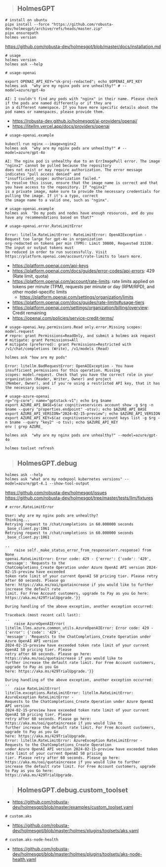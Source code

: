 > ## HolmesGPT

```
# install on ubuntu
pipx install --force "https://github.com/robusta-dev/holmesgpt/archive/refs/heads/master.zip"
pipx ensurepath
holmes version
```
https://github.com/robusta-dev/holmesgpt/blob/master/docs/installation.md

```
# usage
holmes version
holmes ask --help
```

```
# usage-openai

export OPENAI_API_KEY="sk-proj-redacted"; echo $OPENAI_API_KEY
holmes ask  "why are my nginx pods are unhealthy?" # --model=azure/gpt-4o

AI: I couldn't find any pods with "nginx" in their name. Please check if the pods are named differently or if they are
in a different namespace. If you have more specific details about the pod names or namespaces, please provide them.
```

- https://robusta-dev.github.io/holmesgpt/ai-providers/openai/
- https://litellm.vercel.app/docs/providers/openai

```
# usage-openai.example

kubectl run nginx --image=nginx2
holmes ask  "why are my nginx pods are unhealthy?" # --model=azure/gpt-4o

AI: The nginx pod is unhealthy due to an ErrImagePull error. The image "nginx2" cannot be pulled because the repository
does not exist or may require authorization. The error message indicates "pull access denied" and
"insufficient_scope: authorization failed."
To resolve this issue, ensure that the image name is correct and that you have access to the repository. If "nginx2"
is a private image, make sure to provide the necessary credentials for pulling the image. If it's a typo, correct
the image name to a valid one, such as "nginx".
```

```
# usage-openai.example
holmes ask  "Do my pods and nodes have enough resources, and do you have any recommendations based on that?"
```

```
# usage-openai.error.RateLimitError

Error: litellm.RateLimitError: RateLimitError: OpenAIException - Request too large for gpt-4o in organization
org-redacted on tokens per min (TPM): Limit 30000, Requested 31330. The input or output tokens must
be reduced in order to run successfully. Visit https://platform.openai.com/account/rate-limits to learn more.
```

- https://platform.openai.com/api-keys
- https://platform.openai.com/docs/guides/error-codes/api-errors: 429 (Rate limit, quota)
- https://platform.openai.com/account/rate-limits: rate limits applied on tokens per minute (TPM), requests per minute or day (RPM/RPD), and other model-specific limits
  - https://platform.openai.com/settings/organization/limits
- https://platform.openai.com/docs/guides/rate-limits#usage-tiers
- https://platform.openai.com/settings/organization/billing/overview: Credit remaining
- https://openai.com/policies/service-credit-terms/

```
# usage-openai.key.permissions.Read only.error.Missing scopes: model.request
# repro: grant Permissions=ReadOnly, and submit a holmes ask request
# mitigate: grant Permissions=All
# mitigate (preferred): grant Permissions=Restricted with /v1/chat/completions (Write), /v1/models (Read)

holmes ask "how are my pods"

Error: litellm.BadRequestError: OpenAIException - You have insufficient permissions for this operation. Missing
scopes: model.request. Check that you have the correct role in your organization (Reader, Writer, Owner) and project
(Member, Owner), and if you're using a restricted API key, that it has the necessary scopes.
```

```
# usage-azure-openai
rg="rg-core"; name="gptstack-v1"; echo $rg $name
export AZURE_API_BASE=$(az cognitiveservices account show -g $rg -n $name --query "properties.endpoint" -otsv); echo $AZURE_API_BASE
export AZURE_API_VERSION="2024-02-15-preview"; echo $AZURE_API_VERSION
export AZURE_API_KEY=$(az cognitiveservices account keys list -g $rg -n $name --query "key2" -o tsv); echo $AZURE_API_KEY
env | grep AZURE_

holmes ask  "why are my nginx pods are unhealthy?" --model=azure/gpt-4o
```

```
holmes toolset refresh
```

> ## HolmesGPT.debug

```
holmes ask --help
holmes ask "what are my nodepool kubernetes versions" --model=azure/gpt-4.1 --show-tool-output

```

https://github.com/robusta-dev/holmesgpt/issues
https://github.com/robusta-dev/holmesgpt/tree/master/tests/llm/fixtures


```
# error.RateLimitError

User: why are my nginx pods are unhealthy?
Thinking...
Retrying request to /chat/completions in 60.000000 seconds                                      _base_client.py:1061
Retrying request to /chat/completions in 60.000000 seconds                                      _base_client.py:1061

..
    raise self._make_status_error_from_response(err.response) from None
openai.RateLimitError: Error code: 429 - {'error': {'code': '429', 'message': 'Requests to the
ChatCompletions_Create Operation under Azure OpenAI API version 2024-02-15-preview have exceeded
token rate limit of your current OpenAI S0 pricing tier. Please retry after 60 seconds. Please go
here: https://aka.ms/oai/quotaincrease if you would like to further increase the default rate
limit. For Free Account customers, upgrade to Pay as you Go here:
https://aka.ms/429TrialUpgrade.'}}

During handling of the above exception, another exception occurred:

Traceback (most recent call last):
..
    raise AzureOpenAIError(
litellm.llms.azure.common_utils.AzureOpenAIError: Error code: 429 - {'error': {'code': '429',
'message': 'Requests to the ChatCompletions_Create Operation under Azure OpenAI API version
2024-02-15-preview have exceeded token rate limit of your current OpenAI S0 pricing tier. Please
retry after 60 seconds. Please go here: https://aka.ms/oai/quotaincrease if you would like to
further increase the default rate limit. For Free Account customers, upgrade to Pay as you Go
here: https://aka.ms/429TrialUpgrade.'}}

During handling of the above exception, another exception occurred:
..
    raise RateLimitError(
litellm.exceptions.RateLimitError: litellm.RateLimitError: AzureException RateLimitError -
Requests to the ChatCompletions_Create Operation under Azure OpenAI API version
2024-02-15-preview have exceeded token rate limit of your current OpenAI S0 pricing tier. Please
retry after 60 seconds. Please go here: https://aka.ms/oai/quotaincrease if you would like to
further increase the default rate limit. For Free Account customers, upgrade to Pay as you Go
here: https://aka.ms/429TrialUpgrade.
Error: litellm.RateLimitError: AzureException RateLimitError - Requests to the ChatCompletions_Create Operation
under Azure OpenAI API version 2024-02-15-preview have exceeded token rate limit of your current OpenAI S0 pricing
tier. Please retry after 60 seconds. Please go here: https://aka.ms/oai/quotaincrease if you would like to further
increase the default rate limit. For Free Account customers, upgrade to Pay as you Go here:
https://aka.ms/429TrialUpgrade.
```

> ## HolmesGPT.debug.custom_toolset

- https://github.com/robusta-dev/holmesgpt/blob/master/examples/custom_toolset.yaml

```
# custom.aks

```
- https://github.com/robusta-dev/holmesgpt/blob/master/holmes/plugins/toolsets/aks.yaml

```
# custom.aks-node-health
```
- https://github.com/robusta-dev/holmesgpt/blob/master/holmes/plugins/toolsets/aks-node-health.yaml
